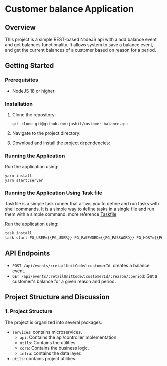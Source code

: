 # Customer balance Application

## Overview

This project is a simple REST-based NodeJS api with a add balance event and get balances functionality. It allows system to save a balance event, and get the current balances of a customer based on reason for a period.

## Getting Started

### Prerequisites

- NodeJS 18 or higher

### Installation

1. Clone the repository:

   ```
   git clone git@github.com:jashif/customer-balance.git

   ```

2. Navigate to the project directory:
3. Download and install the project dependencies:

### Running the Application

Run the application using:

```bash
yarn install
yarn start:server
```
### Running the Application Using Task file

Taskfile is a simple task runner that allows you to define and run tasks with shell commands. It is a simple way to define tasks in a single file and run them with a simple command.
more reference [Taskfile](https://taskfile.dev/#/)

Run the application using:

```bash
task install
task start PG_USER={{PG_USER}} PG_PASSWORD={{PG_PASSWORD}} PG_HOST={{PG_HOST}} PG_DB_NAME={{PG_DB_NAME}}
```

## API Endpoints

- `POST /api/events/:retailUnitCode/:customerId`: creates a balance event.
- `GET /api/events/:retailUnitCode/:customerId/:reason/:period`: Get a customer's balance for a given reason and period.

## Project Structure and Discussion

### 1. Project Structure

The project is organized into several packages:

- `services`: contains microservices.
  - `api`: Contains the api/controller implementation.
  - `utils`: Contains the utilities.
  - `core`: Contains the business logic.
  - `infra`: contains the data layer.
- `utils`: contains project utilities.
